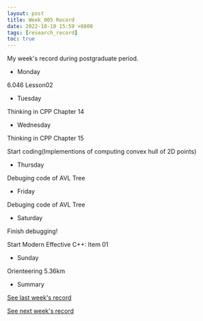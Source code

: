 ```yaml
---
layout: post
title: Week_005 Record
date: 2022-10-10 15:59 +0800
tags: [research_record]
toc: true
---
```


My  week's record during postgraduate period.
- Monday

6.046 Lesson02

- Tuesday

Thinking in CPP Chapter 14

- Wednesday

Thinking in CPP Chapter 15

Start coding(Implementions of computing convex hull of 2D points)

- Thursday

Debuging code of AVL Tree

- Friday

Debuging code of AVL Tree

- Saturday

Finish debugging!

Start Modern Effective C++: Item 01

- Sunday

Orienteering 5.36km

- Summary

[See last week's record](https://zhengtongdu.github.io/2022/10/03/Week_004_Record/)

[See next week's record](https://zhengtongdu.github.io/2022/10/17/Week_006_Record/)
